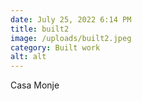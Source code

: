 ```yaml
---
date: July 25, 2022 6:14 PM
title: built2
image: /uploads/built2.jpeg
category: Built work
alt: alt
---
```

Casa Monje